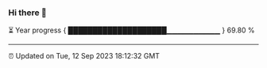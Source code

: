 ### Hi there 👋

⏳ Year progress { ████████████████████▁▁▁▁▁▁▁▁▁▁ } 69.80 %

---

⏰ Updated on Tue, 12 Sep 2023 18:12:32 GMT
